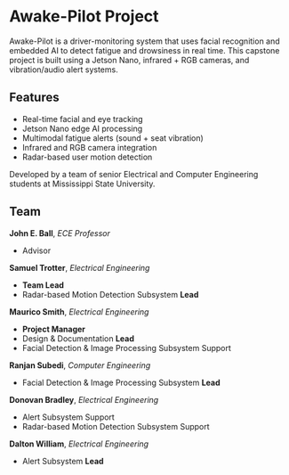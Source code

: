# Awake-Pilot Project

Awake-Pilot is a driver-monitoring system that uses facial recognition and embedded AI to detect fatigue and drowsiness in real time. This capstone project is built using a Jetson Nano, infrared + RGB cameras, and vibration/audio alert systems.

## Features
- Real-time facial and eye tracking
- Jetson Nano edge AI processing
- Multimodal fatigue alerts (sound + seat vibration)
- Infrared and RGB camera integration
- Radar-based user motion detection

Developed by a team of senior Electrical and Computer Engineering students at Mississippi State University.

## Team

**John E. Ball**, *ECE Professor*
- Advisor

**Samuel Trotter**, *Electrical Engineering*
- **Team Lead**
- Radar-based Motion Detection Subsystem **Lead**

**Maurico Smith**, *Electrical Engineering*
- **Project Manager**
- Design & Documentation **Lead**
- Facial Detection & Image Processing Subsystem Support
  
**Ranjan Subedi**, *Computer Engineering*
- Facial Detection & Image Processing Subsystem **Lead**
  
**Donovan Bradley**, *Electrical Engineering*
- Alert Subsystem Support
- Radar-based Motion Detection Subsystem Support

**Dalton William**, *Electrical Engineering*
- Alert Subsystem **Lead**
